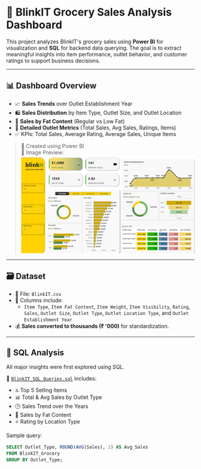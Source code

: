 # 🛒 BlinkIT Grocery Sales Analysis Dashboard

This project analyzes BlinkIT's grocery sales using **Power BI** for visualization and **SQL** for backend data querying. The goal is to extract meaningful insights into item performance, outlet behavior, and customer ratings to support business decisions.

---

## 📊 Dashboard Overview

- 📈 **Sales Trends** over Outlet Establishment Year
- 🛍️ **Sales Distribution** by Item Type, Outlet Size, and Outlet Location
- 🍩 **Sales by Fat Content** (Regular vs Low Fat)
- 🧾 **Detailed Outlet Metrics** (Total Sales, Avg Sales, Ratings, Items)
- ✅ KPIs: Total Sales, Average Rating, Average Sales, Unique Items

> 📍 Created using Power BI  
> 📎 Image Preview:  
![BlinkIT Dashboard](https://github.com/Grajeevgithub/blinkit/blob/main/blink%20it/images/blinkit.png)

---

## 🗃️ Dataset

- 📂 File: `BlinkIT.csv`
- 📌 Columns include:
  - `Item Type`, `Item Fat Content`, `Item Weight`, `Item Visibility`, `Rating`, `Sales`, `Outlet Size`, `Outlet Type`, `Outlet Location Type`, and `Outlet Establishment Year`
- 💰 **Sales converted to thousands (₹ '000)** for standardization.

---

## 🧮 SQL Analysis

All major insights were first explored using SQL.

📁 [`BlinkIT_SQL_Queries.sql`](../main/blink%20it/BlinkIT_SQL_Queries.sql) includes:

- 🔝 Top 5 Selling Items
- 📊 Total & Avg Sales by Outlet Type
- 🕒 Sales Trend over the Years
- 🧈 Sales by Fat Content
- ⭐ Rating by Location Type

Sample query:
```sql
SELECT Outlet_Type, ROUND(AVG(Sales), 2) AS Avg_Sales
FROM BlinkIT_Grocery
GROUP BY Outlet_Type;

